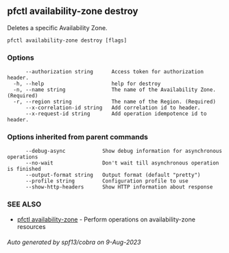 ## pfctl availability-zone destroy

Deletes a specific Availability Zone.

```
pfctl availability-zone destroy [flags]
```

### Options

```
      --authorization string      Access token for authorization header.
  -h, --help                      help for destroy
  -n, --name string               The name of the Availability Zone. (Required)
  -r, --region string             The name of the Region. (Required)
      --x-correlation-id string   Add correlation id to header.
      --x-request-id string       Add operation idempotence id to header.
```

### Options inherited from parent commands

```
      --debug-async            Show debug information for asynchronous operations
      --no-wait                Don't wait till asynchronous operation is finished
      --output-format string   Output format (default "pretty")
      --profile string         Configuration profile to use
      --show-http-headers      Show HTTP information about response
```

### SEE ALSO

* [pfctl availability-zone](pfctl_availability-zone.md)	 - Perform operations on availability-zone resources

###### Auto generated by spf13/cobra on 9-Aug-2023
